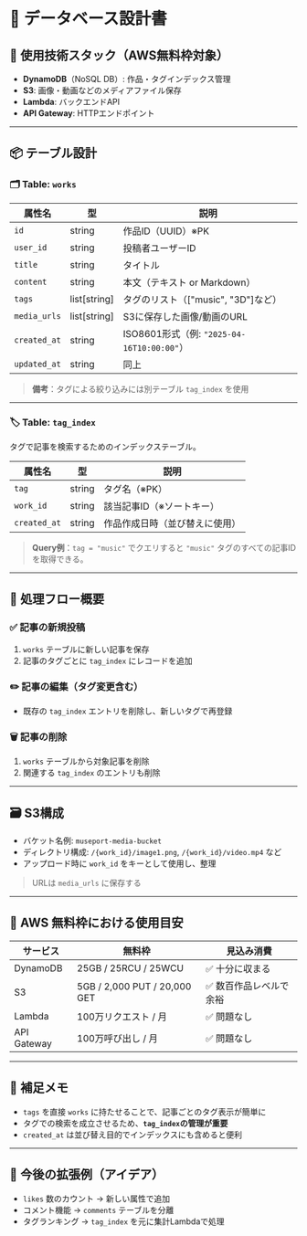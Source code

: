 # 🎨 データベース設計書

## 🧱 使用技術スタック（AWS無料枠対象）

- **DynamoDB**（NoSQL DB）: 作品・タグインデックス管理
- **S3**: 画像・動画などのメディアファイル保存
- **Lambda**: バックエンドAPI
- **API Gateway**: HTTPエンドポイント

---

## 📦 テーブル設計

### 🗂️ Table: `works`

| 属性名        | 型           | 説明                                      |
|---------------|--------------|-------------------------------------------|
| `id`          | string       | 作品ID（UUID）※PK                        |
| `user_id`     | string       | 投稿者ユーザーID                          |
| `title`       | string       | タイトル                                  |
| `content`     | string       | 本文（テキスト or Markdown）              |
| `tags`        | list[string] | タグのリスト（["music", "3D"]など）       |
| `media_urls`  | list[string] | S3に保存した画像/動画のURL                |
| `created_at`  | string       | ISO8601形式（例: `"2025-04-16T10:00:00"`）|
| `updated_at`  | string       | 同上                                      |

> **備考**：タグによる絞り込みには別テーブル `tag_index` を使用

---

### 🏷️ Table: `tag_index`

タグで記事を検索するためのインデックステーブル。

| 属性名       | 型     | 説明                            |
|--------------|--------|---------------------------------|
| `tag`        | string | タグ名（※PK）                  |
| `work_id` | string | 該当記事ID（※ソートキー）      |
| `created_at` | string | 作品作成日時（並び替えに使用）  |

> **Query例**：`tag = "music"` でクエリすると `"music"` タグのすべての記事IDを取得できる。

---

## 🔁 処理フロー概要

### ✅ 記事の新規投稿

1. `works` テーブルに新しい記事を保存
2. 記事のタグごとに `tag_index` にレコードを追加

### ✏️ 記事の編集（タグ変更含む）

- 既存の `tag_index` エントリを削除し、新しいタグで再登録

### 🗑️ 記事の削除

1. `works` テーブルから対象記事を削除
2. 関連する `tag_index` のエントリも削除

---

## 🗃️ S3構成

- バケット名例: `museport-media-bucket`
- ディレクトリ構成: `/{work_id}/image1.png`, `/{work_id}/video.mp4` など
- アップロード時に `work_id` をキーとして使用し、整理

> URLは `media_urls` に保存する

---

## 💸 AWS 無料枠における使用目安

| サービス   | 無料枠                         | 見込み消費              |
|------------|--------------------------------|-------------------------|
| DynamoDB   | 25GB / 25RCU / 25WCU           | ✅ 十分に収まる         |
| S3         | 5GB / 2,000 PUT / 20,000 GET   | ✅ 数百作品レベルで余裕 |
| Lambda     | 100万リクエスト / 月           | ✅ 問題なし             |
| API Gateway| 100万呼び出し / 月             | ✅ 問題なし             |

---

## 📌 補足メモ

- `tags` を直接 `works` に持たせることで、記事ごとのタグ表示が簡単に
- タグでの検索を成立させるため、**`tag_index`の管理が重要**
- `created_at` は並び替え目的でインデックスにも含めると便利

---

## 🧪 今後の拡張例（アイデア）

- `likes` 数のカウント → 新しい属性で追加
- コメント機能 → `comments` テーブルを分離
- タグランキング → `tag_index` を元に集計Lambdaで処理


